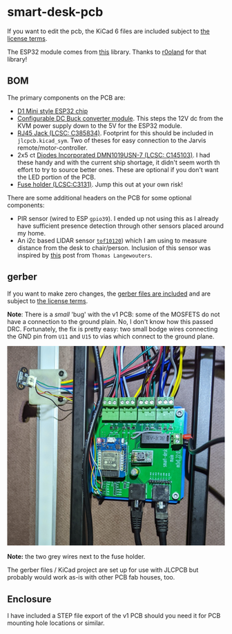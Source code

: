 # smart-desk-pcb

If you want to edit the pcb, the KiCad 6 files are included subject to [the license terms](../LICENSE.md).

The ESP32 module comes from [this](https://github.com/r0oland/ESP32_mini_KiCad_Library) library. Thanks to [r0oland](https://github.com/r0oland) for that library!

## BOM

The primary components on the PCB are:

- [D1 Mini style ESP32 chip](https://www.aliexpress.com/item/2251832633593063.html)
- [Configurable DC Buck converter module](https://www.aliexpress.com/item/32833398811.html). This steps the 12V dc from the KVM power supply down to the 5V for the ESP32 module.
- [RJ45 Jack (LCSC: C385834)](https://lcsc.com/product-detail/Ethernet-Connectors-Modular-Connectors-RJ45-RJ11_Ckmtw-Shenzhen-Cankemeng-R-RJ45R08P-A004_C385834.html). Footprint for this should be included in `jlcpcb.kicad_sym`. Two of theses for easy connection to the Jarvis remote/motor-controller.
- 2x5 ct [Diodes Incorporated DMN1019USN-7 (LCSC: C145103)](https://lcsc.com/product-detail/MOSFETs_Diodes-Incorporated-DMN1019USN-7_C145103.html). I had these handy and with the current ship shortage, it didn't seem worth th effort to try to source better ones. These are optional if you don't want the LED portion of the PCB.
- [Fuse holder (LCSC:C3131)](https://lcsc.com/product-detail/Fuse-Holders_Xucheng-Elec-C3131_C3131.html). Jump this out at your own risk!

There are some additional headers on the PCB for some optional components:

- PIR sensor (wired to ESP `gpio39`). I ended up not using this as I already have sufficient presence detection through other sensors placed around my home.
- An i2c based LIDAR sensor [`tof10120`](https://esphome.io/components/sensor/tof10120.html)) which I am using to measure distance from the desk to chair/person. Inclusion of this sensor was inspired by [this](.https://www.thouters.be/Standingstats.html) post from `Thomas Langewouters`.

## gerber

If you want to make zero changes, the [gerber files are included](./exports/2022-03.26.zip) and are subject to [the license terms](../LICENSE.md).

**Note**: There is a _small_ 'bug' with the v1 PCB: some of the MOSFETS do not have a connection to the ground plain. No, I don't know how this passed DRC. Fortunately, the fix is pretty easy: two small bodge wires connecting the GND pin from `U11` and `U15` to vias which connect to the ground plane.

![pcb-installed-with-bodge-wires](./pcb_installed.jpg)

**Note:** the two grey wires next to the fuse holder.

The gerber files / KiCad project are set up for use with JLCPCB but probably would work as-is with other PCB fab houses, too.

## Enclosure

I have included a STEP file export of the v1 PCB should you need it for PCB mounting hole locations or similar.
